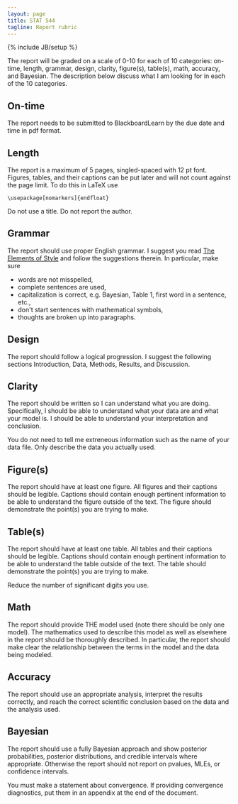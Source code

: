 ```yaml
---
layout: page
title: STAT 544
tagline: Report rubric
---
```

{% include JB/setup %}

The report will be graded on a scale of 0-10 for each of 10 categories: on-time, length, grammar, design, clarity, figure(s), table(s), math, accuracy, and Bayesian. 
The description below discuss what I am looking for in each of the 10 categories. 

## On-time

The report needs to be submitted to BlackboardLearn by the due date and time in pdf format.

## Length

The report is a maximum of 5 pages, singled-spaced with 12 pt font. 
Figures, tables, and their captions can be put later and will not count against the page limit. 
To do this in LaTeX use 

    \usepackage[nomarkers]{endfloat}

Do not use a title. Do not report the author. 

## Grammar

The report should use proper English grammar.
I suggest you read [The Elements of Style](http://www.bartleby.com/141/) and follow the suggestions therein. 
In particular, make sure 
- words are not misspelled,
- complete sentences are used,
- capitalization is correct, e.g. Bayesian, Table 1, first word in a sentence, etc.,
- don't start sentences with mathematical symbols,
- thoughts are broken up into paragraphs.


## Design

The report should follow a logical progression.
I suggest the following sections Introduction, Data, Methods, Results, and Discussion.

## Clarity

The report should be written so I can understand what you are doing. 
Specifically, I should be able to understand what your data are and what your model is.
I should be able to understand your interpretation and conclusion. 

You do not need to tell me extreneous information such as the name of your data file. 
Only describe the data you actually used.

## Figure(s) 

The report should have at least one figure. 
All figures and their captions should be legible.
Captions should contain enough pertinent information to be able to understand the figure outside of the text.
The figure should demonstrate the point(s) you are trying to make.

## Table(s) 

The report should have at least one table. 
All tables and their captions should be legible.
Captions should contain enough pertinent information to be able to understand the table outside of the text.
The table should demonstrate the point(s) you are trying to make.

Reduce the number of significant digits you use. 

## Math 

The report should provide THE model used (note there should be only one model).
The mathematics used to describe this model as well as elsewhere in the report should be thoroughly described. 
In particular, the report should make clear the relationship between the terms in the model and the data being modeled.

## Accuracy

The report should use an appropriate analysis, interpret the results correctly, and reach the correct scientific conclusion based on the data and the analysis used.

## Bayesian

The report should use a fully Bayesian approach and show posterior probabilities, posterior distributions, and credible intervals where appropriate. 
Otherwise the report should not report on pvalues, MLEs, or confidence intervals. 

You must make a statement about convergence. 
If providing convergence diagnostics, put them in an appendix at the end of the document. 